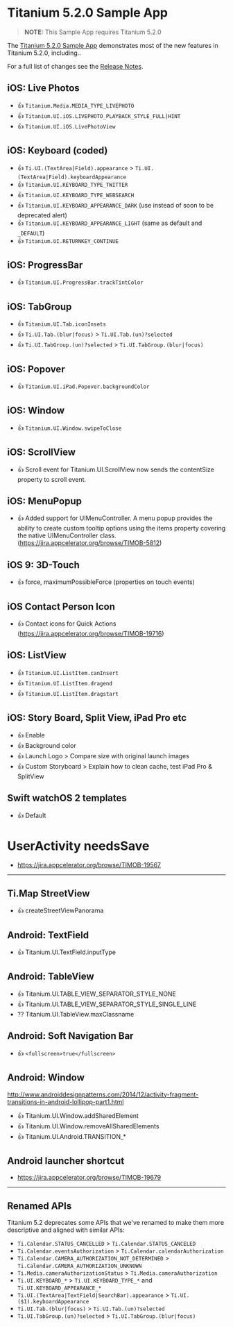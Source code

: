 # Titanium 5.2.0 Sample App

> **NOTE:** This Sample App requires Titanium 5.2.0

The [Titanium 5.2.0 Sample App](https://github.com/appcelerator-developer-relations/appc-sample-ti520) demonstrates most of the new features in Titanium 5.2.0, including..

For a full list of changes see the [Release Notes](http://docs.appcelerator.com/platform/latest/#!/guide/Titanium_SDK_5.2.0_Release_Note).

## iOS: Live Photos

* 👍 `Titanium.Media.MEDIA_TYPE_LIVEPHOTO`
* 👍 `Titanium.UI.iOS.LIVEPHOTO_PLAYBACK_STYLE_FULL|HINT`
* 👍 `Titanium.UI.iOS.LivePhotoView`

## iOS: Keyboard (coded)

* 👍 `Ti.UI.(TextArea|Field).appearance` > `Ti.UI.(TextArea|Field).keyboardAppearance`
* 👍 `Titanium.UI.KEYBOARD_TYPE_TWITTER`
* 👍 `Titanium.UI.KEYBOARD_TYPE_WEBSEARCH`
* 👍 `Titanium.UI.KEYBOARD_APPEARANCE_DARK` (use instead of soon to be deprecated alert)
* 👍 `Titanium.UI.KEYBOARD_APPEARANCE_LIGHT` (same as default and `_DEFAULT`)
* 👍 `Titanium.UI.RETURNKEY_CONTINUE`

## iOS: ProgressBar

* 👍 `Titanium.UI.ProgressBar.trackTintColor`

## iOS: TabGroup

* 👍 `Titanium.UI.Tab.iconInsets`
* 👍 `Ti.UI.Tab.(blur|focus)` > `Ti.UI.Tab.(un)?selected`
* 👍 `Ti.UI.TabGroup.(un)?selected` > `Ti.UI.TabGroup.(blur|focus)`

## iOS: Popover

* 👍 `Titanium.UI.iPad.Popover.backgroundColor`

## iOS: Window

* 👍 `Titanium.UI.Window.swipeToClose`

## iOS: ScrollView

* 👍 Scroll event for  Titanium.UI.ScrollView now sends the contentSize property to scroll event.

## iOS: MenuPopup

* 👍 Added support for UIMenuController. A menu popup provides the ability to create custom tooltip options using the items property covering the native UIMenuController class. (https://jira.appcelerator.org/browse/TIMOB-5812)

## iOS 9: 3D-Touch

* 👍 force, maximumPossibleForce (properties on touch events)

## iOS Contact Person Icon

* 👍 Contact icons for Quick Actions (https://jira.appcelerator.org/browse/TIMOB-19716)

## iOS: ListView

* 👍 `Titanium.UI.ListItem.canInsert`
* 👍 `Titanium.UI.ListItem.dragend`
* 👍 `Titanium.UI.ListItem.dragstart`

## iOS: Story Board, Split View, iPad Pro etc

* 👍 Enable
* 👍 Background color
* 👍 Launch Logo > Compare size with original launch images
* 👍 Custom Storyboard > Explain how to clean cache, test iPad Pro & SplitView

## Swift watchOS 2 templates

* 👍 Default

# UserActivity needsSave

* https://jira.appcelerator.org/browse/TIMOB-19567

----------------------

## Ti.Map StreetView

* 👍 createStreetViewPanorama

## Android: TextField

* 👍 Titanium.UI.TextField.inputType

## Android: TableView

* 👍 Titanium.UI.TABLE_VIEW_SEPARATOR_STYLE_NONE
* 👍 Titanium.UI.TABLE_VIEW_SEPARATOR_STYLE_SINGLE_LINE
* ?? Titanium.UI.TableView.maxClassname

## Android: Soft Navigation Bar

* 👍 `<fullscreen>true</fullscreen>`

## Android: Window

http://www.androiddesignpatterns.com/2014/12/activity-fragment-transitions-in-android-lollipop-part1.html

* 👍 Titanium.UI.Window.addSharedElement
* 👍 Titanium.UI.Window.removeAllSharedElements
* 👍 Titanium.UI.Android.TRANSITION_*

## Android launcher shortcut

* https://jira.appcelerator.org/browse/TIMOB-19679

-------------------

## Renamed APIs

Titanium 5.2 deprecates some APIs that we've renamed to make them more descriptive and aligned with similar APIs:

* `Ti.Calendar.STATUS_CANCELLED` > `Ti.Calendar.STATUS_CANCELED`
* `Ti.Calendar.eventsAuthorization` > `Ti.Calendar.calendarAuthorization`
* `Ti.Calendar.CAMERA_AUTHORIZATION_NOT_DETERMINED` > `Ti.Calendar.CAMERA_AUTHORIZATION_UNKNOWN`
* `Ti.Media.cameraAuthorizationStatus` > `Ti.Media.cameraAuthorization`
* `Ti.UI.KEYBOARD_*` > `Ti.UI.KEYBOARD_TYPE_*` and `Ti.UI.KEYBOARD_APPEARANCE_*`
* `Ti.UI.(TextArea|TextField|SearchBar).appearance` > `Ti.UI.($1).keyboardAppearance`
* `Ti.UI.Tab.(blur|focus)` > `Ti.UI.Tab.(un)?selected`
* `Ti.UI.TabGroup.(un)?selected` > `Ti.UI.TabGroup.(blur|focus)`
